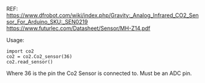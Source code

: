
REF:    
https://www.dfrobot.com/wiki/index.php/Gravity:_Analog_Infrared_CO2_Sensor_For_Arduino_SKU:_SEN0219    
https://www.futurlec.com/Datasheet/Sensor/MH-Z14.pdf   

Usage:   

```
import co2
co2 = co2.Co2_sensor(36)
co2.read_sensor()
```

Where 36 is the pin the Co2 Sensor is connected to. Must be an ADC pin.


